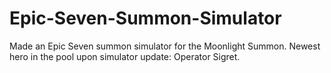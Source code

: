 # Epic-Seven-Summon-Simulator

Made an Epic Seven summon simulator for the Moonlight Summon. Newest hero in the pool upon simulator update: Operator Sigret.
